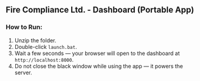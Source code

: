 ## Fire Compliance Ltd. - Dashboard (Portable App)

### How to Run:
1. Unzip the folder.
2. Double-click `launch.bat`.
3. Wait a few seconds — your browser will open to the dashboard at `http://localhost:8000`.
4. Do not close the black window while using the app — it powers the server.

